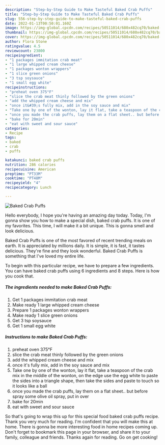 ```yaml
---
description: "Step-by-Step Guide to Make Tasteful Baked Crab Puffs"
title: "Step-by-Step Guide to Make Tasteful Baked Crab Puffs"
slug: 556-step-by-step-guide-to-make-tasteful-baked-crab-puffs
date: 2022-01-13T00:50:01.160Z
image: https://img-global.cpcdn.com/recipes/50511014/680x482cq70/baked-crab-puffs-recipe-main-photo.jpg
thumbnail: https://img-global.cpcdn.com/recipes/50511014/680x482cq70/baked-crab-puffs-recipe-main-photo.jpg
cover: https://img-global.cpcdn.com/recipes/50511014/680x482cq70/baked-crab-puffs-recipe-main-photo.jpg
author: Flora Stone
ratingvalue: 4.5
reviewcount: 23800
recipeingredient:
- "1 packages immitation crab meat"
- "1 large whipped cream cheese"
- "1 packages wonton wrappers"
- "1 slice green onions"
- "3 tsp soysauce"
- "1 small egg white"
recipeinstructions:
- "preheat oven 375°F"
- "slice the crab meat thinly followed by the green onions"
- "add the whipped cream cheese and mix"
- "once it&#39;s fully mix, add in the soy sauce and mix"
- "Take one by one of the wonton, lay it flat, take a teaspoon of the crab mix in the middle of the wonton, on the edge use the egg white to paste the sides into a triangle shape, then take the sides and paste to touch so it looks like a ball"
- "once you made the crab puffs, lay them on a flat sheet.. but before spray some olive oil spray, put in over"
- "bake for 20min"
- "eat with sweet and sour sauce"
categories:
- Recipe
tags:
- baked
- crab
- puffs

katakunci: baked crab puffs 
nutrition: 286 calories
recipecuisine: American
preptime: "PT33M"
cooktime: "PT48M"
recipeyield: "4"
recipecategory: Lunch

---
```



![Baked Crab Puffs](https://img-global.cpcdn.com/recipes/50511014/680x482cq70/baked-crab-puffs-recipe-main-photo.jpg)

Hello everybody, I hope you're having an amazing day today. Today, I'm gonna show you how to make a special dish, baked crab puffs. It is one of my favorites. This time, I will make it a bit unique. This is gonna smell and look delicious.

Baked Crab Puffs is one of the most favored of recent trending meals on earth. It is appreciated by millions daily. It is simple, it is fast, it tastes delicious. They're fine and they look wonderful. Baked Crab Puffs is something that I've loved my entire life.




To begin with this particular recipe, we have to prepare a few ingredients. You can have baked crab puffs using 6 ingredients and 8 steps. Here is how you cook that.

<!--inarticleads1-->

##### The ingredients needed to make Baked Crab Puffs:

1. Get 1 packages immitation crab meat
1. Make ready 1 large whipped cream cheese
1. Prepare 1 packages wonton wrappers
1. Make ready 1 slice green onions
1. Get 3 tsp soysauce
1. Get 1 small egg white




<!--inarticleads2-->

##### Instructions to make Baked Crab Puffs:

1. preheat oven 375°F
1. slice the crab meat thinly followed by the green onions
1. add the whipped cream cheese and mix
1. once it&#39;s fully mix, add in the soy sauce and mix
1. Take one by one of the wonton, lay it flat, take a teaspoon of the crab mix in the middle of the wonton, on the edge use the egg white to paste the sides into a triangle shape, then take the sides and paste to touch so it looks like a ball
1. once you made the crab puffs, lay them on a flat sheet.. but before spray some olive oil spray, put in over
1. bake for 20min
1. eat with sweet and sour sauce




So that's going to wrap this up for this special food baked crab puffs recipe. Thank you very much for reading. I'm confident that you will make this at home. There is gonna be more interesting food in home recipes coming up. Don't forget to bookmark this page in your browser, and share it to your family, colleague and friends. Thanks again for reading. Go on get cooking!
